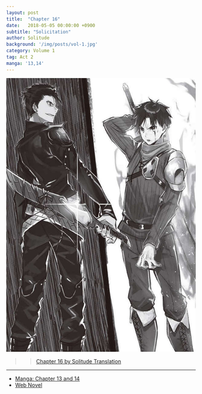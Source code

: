 ```yaml
---
layout: post
title:  "Chapter 16"
date:   2018-05-05 00:00:00 +0900
subtitle: "Solicitation"
author: Solitude
background: '/img/posts/vol-1.jpg'
category: Volume 1
tag: Act 2
manga: '13,14'
---
```

![Eric against Felix from Volume 1](/img/posts/ch-16.jpg)

>> [Chapter 16 by Solitude Translation](https://solitudetranslation.wordpress.com/2020/05/18/shi-ni-modori-subete-wo-sukuu-tame-ni-saikyou-he-to-itaru-chapter-16-solicitation/)

----

- [Manga: Chapter 13 and 14][manga-link]
- [Web Novel][novel-link]

[manga-link]: https://mangadex.org/title/41744/shi-ni-modori-subete-wo-sukuu-tame-ni-saikyou-he-to-itaru
[novel-link]: https://ncode.syosetu.com/n0569es/16/